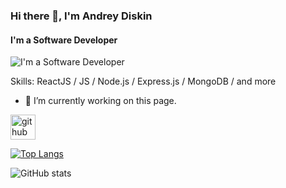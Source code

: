 ### Hi there 👋, I'm Andrey Diskin
#### I'm a Software Developer
![I'm a Software Developer](C:\Users\User\Downloads\gif.gif)


Skills: ReactJS / JS / Node.js / Express.js / MongoDB / and more

- 🔭 I’m currently working on this page. 


[<img src='https://cdn.jsdelivr.net/npm/simple-icons@3.0.1/icons/github.svg' alt='github' height='40'>](https://github.com/andreydiskin)  

[![Top Langs](https://github-readme-stats.vercel.app/api/top-langs/?username=andreydiskin)](https://github.com/anuraghazra/github-readme-stats)

![GitHub stats](https://github-readme-stats.vercel.app/api?username=andreydiskin&show_icons=true)  


